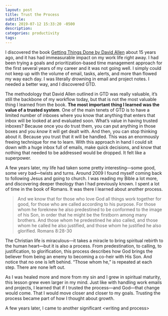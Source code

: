 ```yaml
---
layout: post
title: Trust the Process
subtitle: 
date: 2019-07-12 15:33:20 -0500
description: 
categories: productivity
tags: 
---
```

I discovered the book [Getting Things Done by David Allen](https://amzn.to/2CyfcxN) about 15 years ago, and it has had immeasurable impact on my work life right away. I had been trying a goals and prioritization-based time management approach for the first several years of my career and it was not going well. I simply could not keep up with the volume of email, tasks, alerts, and more than flowed my way each day. I was literally drowning in email and project notes. I needed a better way, and I discovered GTD.

The methodology that David Allen outlined in GTD was really valuable, it’s still the backbone of my workflow today, but that is not the most valuable thing I learned from the book. **The most important thing I learned was the value of a trusted system**. One of the main tenets of GTD is to have a limited number of inboxes where you know that anything that enters that inbox will be looked at and evaluated soon. What’s value in having trusted inboxes? Because once you do trust them, you can put anything in those boxes and you *know* it will get dealt with. And then, you can stop thinking about it. Because you trust that it will be handled. This was an enormously freeing technique for me to learn. With this approach in hand I could sit down with a huge inbox full of emails, make quick decisions, and know that nothing that needed to be addressed would be dropped. It felt like a superpower.

A few years later, my life had taken some pretty interesting—some good, some very bad—twists and turns. Around 2009 I found myself coming back to following Jesus and going to church. I was reading my Bible a lot more, and discovering deeper theology than I had previously known. I spent a lot of time in the book of Romans. It was there I learned about another process.

> And we know that for those who love God all things work together for good, for those who are called according to his purpose. For those whom he foreknew he also predestined to be conformed to the image of his Son, in order that he might be the firstborn among many brothers. And those whom he predestined he also called, and those whom he called he also justified, and those whom he justified he also glorified. 
> Romans 8:28-30

The Christian life is miraculous—it takes a miracle to bring spiritual rebirth to the human heart—but it is also a process. From predestination, to calling, to justification, to glorification, this process describes how God brings the believer from being an enemy to becoming a co-heir with His Son. And notice that no one is left behind. “Those whom he,” is repeated at each step. There are none left out.

As I was healed more and more from my sin and I grew in spiritual maturity, this lesson grew even larger in my mind. Just like with handling work emails and projects, I learned that if I trusted the process—and God—that change would come. That I would move closer and closer to my goals. Trusting the process became part of how I thought about growth.

A few years later, I came to another significant \<writing and process\>
